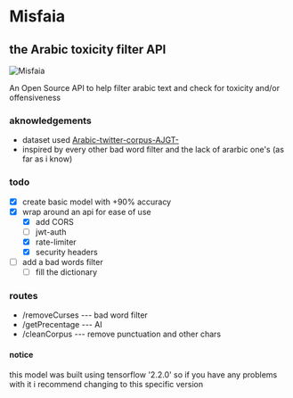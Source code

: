 # Misfaia

## the Arabic toxicity filter API

![Misfaia](https://i.imgur.com/z5GuJHV.png)

An Open Source API to help filter arabic text and check for toxicity and/or offensiveness

### aknowledgements

- dataset used [Arabic-twitter-corpus-AJGT-](https://github.com/komari6/Arabic-twitter-corpus-AJGT#arabic-twitter-corpus-ajgt-)
- inspired by every other bad word filter and the lack of ararbic one's (as far as i know)

### todo

- [x] create basic model with +90% accuracy
- [x] wrap around an api for ease of use
  - [x] add CORS
  - [ ] jwt-auth
  - [x] rate-limiter
  - [x] security headers
- [ ] add a bad words filter
  - [ ] fill the dictionary

### routes

- /removeCurses --- bad word filter
- /getPrecentage --- AI
- /cleanCorpus --- remove punctuation and other chars

#### notice

this model was built using tensorflow '2.2.0' so if you have any problems with it i recommend changing to this specific version
